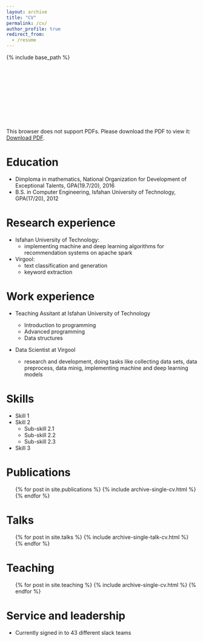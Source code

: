 ```yaml
---
layout: archive
title: "CV"
permalink: /cv/
author_profile: true
redirect_from:
  - /resume
---
```


{% include base_path %}

<object data="https://mohammad-abdollahi.github.io/assets/MyCv.pdf" type="application/pdf" width="700px" height="700px">
    <embed src="https://mohammad-abdollahi.github.io/assets/MyCv.pdf">
        <p>This browser does not support PDFs. Please download the PDF to view it: <a href="https://mohammad-abdollahi.github.io/assets/MyCv.pdf">Download PDF</a>.</p>
    </embed>
</object>

Education
======
* Dimploma in mathematics, National Organization for Development of Exceptional Talents, GPA(19.7/20), 2016
* B.S. in Computer Engineering, Isfahan University of Technology, GPA(17/20), 2012

Research experience 
======
* Isfahan University of Technology: 
  * implementing machine and deep learning algorithms for recommendation systems on apache spark
* Virgool:
  * text classification and generation 
  * keyword extraction

Work experience
======
* Teaching Assitant at Isfahan University of Technology
  * Introduction to programming
  * Advanced programming
  * Data structures

* Data Scientist at Virgool
  * research and development, doing tasks like collecting data sets, data preprocess, data minig, implementing machine and deep learning models 
  
Skills
======
* Skill 1
* Skill 2
  * Sub-skill 2.1
  * Sub-skill 2.2
  * Sub-skill 2.3
* Skill 3

Publications
======
  <ul>{% for post in site.publications %}
    {% include archive-single-cv.html %}
  {% endfor %}</ul>
  
Talks
======
  <ul>{% for post in site.talks %}
    {% include archive-single-talk-cv.html %}
  {% endfor %}</ul>
  
Teaching
======
  <ul>{% for post in site.teaching %}
    {% include archive-single-cv.html %}
  {% endfor %}</ul>
  
Service and leadership
======
* Currently signed in to 43 different slack teams
